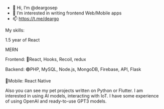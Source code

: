 - 👋 Hi, I’m @deargosep
- 👀 I’m interested in writing frontend Web/Mobile apps
- 📫 https://t.me/deargo

My skills:

1.5 year of React

MERN

Frontend:
🔵React, Hooks, Recoil, redux

Backend:
🟣PHP, MySQL, Node.js, MongoDB, Firebase, API, Flask

📱Mobile:
React Native

Also you can see my pet projects written on Python or Flutter. I am interested in using AI models, interacting with IoT. I have some experience of using OpenAI and ready-to-use GPT3 models.
